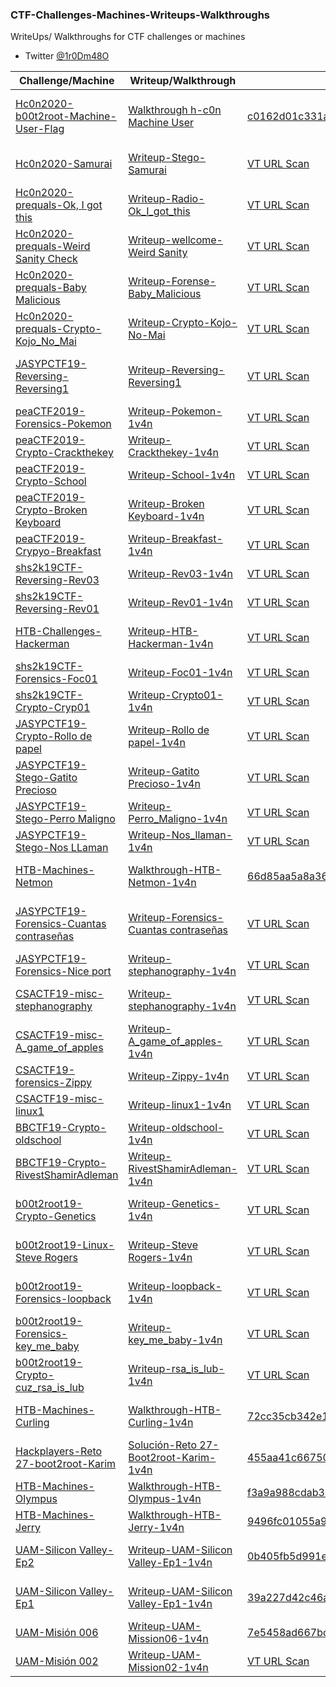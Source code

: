 ### CTF-Challenges-Machines-Writeups-Walkthroughs

WriteUps/ Walkthroughs for CTF challenges or machines
- Twitter [@1r0Dm48O](https://twitter.com/1r0Dm48O)

| Challenge/Machine | Writeup/Walkthrough | MD5 | Posted On |
| ------------ | ------------ | ------------ | ------------ |
| [Hc0n2020-b00t2root-Machine-User-Flag](https://ctf.h-c0n.com/challenges#) | [Walkthrough h-c0n Machine User](https://github.com/1r0dm480/CTF-Wr1T3uPs/blob/master/hc0n2020/boot2root/Machine_User_Flag/h-c0n-Machine-User_flag-Walkthrough-1v4n.pdf) | [	c0162d01c331ac5f74303e9c2ac481f3](https://www.virustotal.com/gui/file/382d2b2893ba7571472c9158502a97b9e38e53b03e7aa79050ed72d16942a5ed/details) | [h-c0n qualifier CTF 2020 boot2root Walkthrough: Machine (User flag)](https://honeysec.blogspot.com/2020/06/h-c0n-qualifier-ctf-2020-boot2root.html) |
| [Hc0n2020-Samurai](https://ctf.h-c0n.com/challenges#Samurai) | [Writeup-Stego-Samurai](https://github.com/1r0dm480/CTF-Wr1T3uPs/tree/master/hc0n2020/stego/samurai) | [VT URL Scan](https://www.virustotal.com/gui/url-analysis/u-070aa53933ae00dbaf7ed3e225bf697b7d69476c2a0667690c5f7b98ed5e4c00-1583616378/detection) | [Honey Sec - Hc0n2020prequals - Challenges - Samurai](https://honeysec.blogspot.com/2020/02/hc0n2020prequals-challenges-samurai-1v4n.html) |
| [Hc0n2020-prequals-Ok, I got this](https://ctf.h-c0n.com/challenges#Ok,%20I%20got%20this) | [Writeup-Radio-Ok_I_got_this](https://github.com/1r0dm480/CTF-Wr1T3uPs/tree/master/hc0n2020/Radio/Ok_I_got_this) | [VT URL Scan](https://www.virustotal.com/gui/url/1d8022e610a9b7cc008799375db3d242c3097fcf2e6db124f62469943dd032b4/detection) | [Hc0n2020-prequals-writeups](https://www.h-c0n.com/p/ctf.html#writeupsqualifier) |
| [Hc0n2020-prequals-Weird Sanity Check](https://ctf.h-c0n.com/challenges#Weird%20Sanity%20Check) | [Writeup-wellcome-Weird Sanity](https://github.com/1r0dm480/CTF-Wr1T3uPs/tree/master/hc0n2020/wellcome/Weird_Sanity_Check) | [VT URL Scan](https://www.virustotal.com/gui/url/1d8022e610a9b7cc008799375db3d242c3097fcf2e6db124f62469943dd032b4/detection) | [Hc0n2020-prequals-writeups](https://www.h-c0n.com/p/ctf.html#writeupsqualifier) |
| [Hc0n2020-prequals-Baby Malicious](https://ctf.h-c0n.com/challenges#Baby%20malicious) | [Writeup-Forense-Baby_Malicious](https://github.com/1r0dm480/CTF-Wr1T3uPs/tree/master/hc0n2020/Forense/Baby_maliciosus) | [VT URL Scan](https://www.virustotal.com/gui/url/a027a041d96d8ee9c6ba9ffefc0f670c2ed6716a4a601fae87e5daa40e1c6101/detection) | [Hc0n2020-prequals-writeups](https://www.h-c0n.com/p/ctf.html#writeupsqualifier) |
| [Hc0n2020-prequals-Crypto-Kojo_No_Mai](https://ctf.h-c0n.com/challenges#Kojo%20No%20Mai) | [Writeup-Crypto-Kojo-No-Mai](https://github.com/1r0dm480/CTF-Wr1T3uPs/tree/master/hc0n2020/Crypto/Kojo_No_Mai) | [VT URL Scan](https://www.virustotal.com/gui/url/e91c05e8a43b2c39987980cb5e7049a8d28ff04bbfd2fb23c939374f6c767eec/detection) | [Hc0n2020-prequals-writeups](https://www.h-c0n.com/p/ctf.html#writeupsqualifier) |
| [JASYPCTF19-Reversing-Reversing1](https://ctf.interferencias.tech/challenges#Reversing%201) | [Writeup-Reversing-Reversing1](https://github.com/1r0dm480/CTF-Wr1T3uPs/tree/master/JASYPCTF19/reversing/reversing1) | [VT URL Scan](https://www.virustotal.com/gui/url/50bee016447d76305ce00bf5e294ce50a30fd312b9e75792b6e1d9ec69daf903/) | [Honey Sec WRITEUP - JASYP19 - Challenges - Reversing 1](https://honeysec.blogspot.com/2020/02/jasyp19-challenges-reversing-1.html) |
| [peaCTF2019-Forensics-Pokemon](https://2019.peactf.com/problems) | [Writeup-Pokemon-1v4n](https://github.com/1r0dm480/CTF-Wr1T3uPs/tree/master/peaCTF2019/Forensics/Pokemon) | [VT URL Scan](https://www.virustotal.com/gui/url/650bbdd0e2ba47daafa02ac345aa9e6d9aa836b422c85738c304cfb97d171ace/details) | [CTFTime-Pokemon-1v4n](https://ctftime.org/writeup/17883) |
| [peaCTF2019-Crypto-Crackthekey](https://2019.peactf.com/problems) | [Writeup-Crackthekey-1v4n](https://github.com/1r0dm480/CTF-Wr1T3uPs/tree/master/peaCTF2019/crypto/Crackthekey) | [VT URL Scan](https://www.virustotal.com/gui/url/b82a85923735461f8cae731ca45671adaaadcd185881feaffb92c5c8e8790554/details) | [CTFTime-Crackthekey-1v4n](https://ctftime.org/writeup/17876) |
| [peaCTF2019-Crypto-School](https://2019.peactf.com/problems) | [Writeup-School-1v4n](https://github.com/1r0dm480/CTF-Wr1T3uPs/tree/master/peaCTF2019/crypto/School) | [VT URL Scan](https://www.virustotal.com/gui/url/5757b17e2e74fc922b3c9f725c106fc328636955ef657ae9c6f0c0b41df1ee1e/detection) | [CTFTime-School-1v4n](https://ctftime.org/writeup/17342) |
| [peaCTF2019-Crypto-Broken Keyboard](https://2019.peactf.com/problems) | [Writeup-Broken Keyboard-1v4n](https://github.com/1r0dm480/CTF-Wr1T3uPs/tree/master/peaCTF2019/crypto/Broken_Keyboard) | [VT URL Scan](https://www.virustotal.com/gui/url/1e1ed304865fb71740222c11ccf77d3e8185b90f4ded21500529f14875532bb4/detection) | [CTFTime-Broken Keyboard-1v4n](https://ctftime.org/writeup/17341) |
| [peaCTF2019-Crypyo-Breakfast](https://2019.peactf.com/problems) | [Writeup-Breakfast-1v4n](https://github.com/1r0dm480/CTF-Wr1T3uPs/tree/master/peaCTF2019/crypto/Breakfast) | [VT URL Scan](https://www.virustotal.com/gui/url/3e13a71eda4c5e47c36fa3eacbe3feb4772969c95882ac69e2b71a9270a4d604/detection) | [CTFTime-Brekfast-1v4n](https://ctftime.org/writeup/17342) |
| [shs2k19CTF-Reversing-Rev03](http://ctf.securityhighschool.es/challenges?category=reversing) | [Writeup-Rev03-1v4n](https://github.com/1r0dm480/CTF-Wr1T3uPs/tree/master/shs2k19CTF/rev/rev03) | [VT URL Scan](https://www.virustotal.com/gui/url/0a5a9f15265026ab612cdf55f4bae781910aa5d074b264550f9d8aaef528482f/detection) |  |
| [shs2k19CTF-Reversing-Rev01](http://ctf.securityhighschool.es/challenges?category=reversing) | [Writeup-Rev01-1v4n](https://github.com/1r0dm480/CTF-Wr1T3uPs/tree/master/shs2k19CTF/rev/rev01) | [VT URL Scan](https://www.virustotal.com/gui/url/eb239a6cf2529076ce31c4375326a1ffccfd8f0e00e4b6241aabbc9c23c52b78/detection) |  |
| [HTB-Challenges-Hackerman](https://www.hackthebox.eu/home/challenges/Stego) | [Writeup-HTB-Hackerman-1v4n](https://github.com/1r0dm480/CTF-Wr1T3uPs/tree/master/HTB/Challenges/Stego/Hackerman) | [VT URL Scan](https://www.virustotal.com/gui/url/8617823f21d95de6ab302b2898f01c2f4701a972e86f899ab53de72383dbec6c/detection) | [Interferencias HTB Challenge Writeup Hackerman](https://old.interferencias.tech/2019/10/01/htb-hackerman/) |
| [shs2k19CTF-Forensics-Foc01](http://ctf.securityhighschool.es/challenges?category=forense) | [Writeup-Foc01-1v4n](https://github.com/1r0dm480/CTF-Wr1T3uPs/tree/master/shs2k19CTF/forense/foc01) | [VT URL Scan](https://www.virustotal.com/gui/url/02e11e06ed2ceb3153b32e1aa5bac034fd7d3bd4d695c0a88d0d71ba1c1be02d/detection) |  |
| [shs2k19CTF-Crypto-Cryp01](http://ctf.securityhighschool.es/challenges?category=crypto) | [Writeup-Crypto01-1v4n](https://github.com/1r0dm480/CTF-Wr1T3uPs/tree/master/shs2k19CTF/crypto/cryp01) | [VT URL Scan](https://www.virustotal.com/gui/url/a9ff318477de194f4bb57105955cd1206b4e614971d374b55fe29bd3eac70ff5/detection) |  |
| [JASYPCTF19-Crypto-Rollo de papel](https://ctf.interferencias.tech/challenges#Rollo%20de%20papel) | [Writeup-Rollo de papel-1v4n](https://github.com/1r0dm480/CTF-Wr1T3uPs/tree/master/JASYPCTF19/crypto/rollo_de_papel) | [VT URL Scan](https://www.virustotal.com/gui/url/e2752563e3f6d25eef5db4bda0b32cba710bf06d9085cb0b9dd9f569439a443d/detection) |  |
| [JASYPCTF19-Stego-Gatito Precioso](https://ctf.interferencias.tech/challenges#Gatito%20precioso) | [Writeup-Gatito Precioso-1v4n](https://github.com/1r0dm480/CTF-Wr1T3uPs/tree/master/JASYPCTF19/stego/gatito_precioso) | [VT URL Scan](https://www.virustotal.com/gui/url/d590caf2eb49aee6698a262f47b777016cc61127a7007387fa35a2fdafefe354/detection) |  |
| [JASYPCTF19-Stego-Perro Maligno](https://ctf.interferencias.tech/challenges#Perro%20maligno) | [Writeup-Perro_Maligno-1v4n](https://github.com/1r0dm480/CTF-Wr1T3uPs/tree/master/JASYPCTF19/stego/perro_maligno) | [VT URL Scan](https://www.virustotal.com/gui/url/89ad8d5ea881fda6462a4e16556b03c080631a35d61ef9f39dae33c74fec1a13/detection) |  |
| [JASYPCTF19-Stego-Nos LLaman](https://ctf.interferencias.tech/challenges#Nos%20llaman) | [Writeup-Nos_llaman-1v4n](https://github.com/1r0dm480/CTF-Wr1T3uPs/tree/master/JASYPCTF19/stego/nosllaman) | [VT URL Scan](https://www.virustotal.com/gui/url/50d9d90db59bd00c54d7bae856df2c371e5c255fc7140c2404b53f7e9a2d4ec9/detection) |  |
| [HTB-Machines-Netmon](https://www.hackthebox.eu/home/machines/profile/177) | [Walkthrough-HTB-Netmon-1v4n](https://github.com/1r0dm480/CTF-Wr1T3uPs/blob/master/HTB/Machines/HTB-Machine-Netmon-Walkthrough-1v4n-Released.pdf) | [66d85aa5a8a36f0bc9a6a60c2c2f60ff](https://www.virustotal.com/gui/file/dbd00668d3bfebe80c6b57a36c711c751790f3b9c9eb5c538dca0c668aafc4a1/details) | [Interferencias-HTB Machine Walkthrough: Netmon](https://old.interferencias.tech/2019/06/30/htb-netmon/) |
| [JASYPCTF19-Forensics-Cuantas contraseñas](https://ctf.interferencias.tech/challenges#Cuantas%20contrase%C3%B1as) | [Writeup-Forensics-Cuantas contraseñas](https://github.com/1r0dm480/CTF-Wr1T3uPs/blob/master/JASYPCTF19/forensic/cuantas_contrase%C3%B1as/) | [VT URL Scan](https://www.virustotal.com/gui/url/0bcb0ab3f70394db62cc927a673ad2c6233488bb6ebdea32e1e6896a24bdbdd1/detection) | [Honey Sec WRITEUP - JASYP19 - Challenges - Cuantas contraseñas](https://honeysec.blogspot.com/2019/06/writeup-jasyp19-challenges-cuantas.html) |
| [JASYPCTF19-Forensics-Nice port](https://ctf.interferencias.tech/challenges#Nice%20port) | [Writeup-stephanography-1v4n](https://github.com/1r0dm480/CTF-Wr1T3uPs/tree/master/JASYPCTF19/forensic/nice_port) | [VT URL Scan](https://www.virustotal.com/gui/url/9cb73359a0a23ddcc2317eb5b3d4cf61ffb4c98d96bdd146fbd9d1013d31a594/detection) |  |
| [CSACTF19-misc-stephanography](https://ctftime.org/task/8674) | [Writeup-stephanography-1v4n](https://github.com/1r0dm480/CTF-Wr1T3uPs/tree/master/CSACTF19/misc/stephanography) | [VT URL Scan](https://www.virustotal.com/gui/url/a0fd77f8df5d832afd7460c9522c1b739c2565705f4d5645ebf86a10c6d03681/detection) | [Honey Sec WRITEUP Challenge stephanography](https://honeysec.blogspot.com/2019/05/writeup-csactf19-challenges.html) |
| [CSACTF19-misc-A_game_of_apples](https://ctftime.org/task/8594) | [Writeup-A_game_of_apples-1v4n](https://github.com/1r0dm480/CTF-Wr1T3uPs/tree/master/CSACTF19/misc/a_game_of_apples) | [VT URL Scan](https://www.virustotal.com/gui/url/7a5b04bedf1d0c2ab4f923d3c0b7f11e025dea2beef370a185d1329a05a45263/detection) | [CTFTime-A_game_of_apples-1v4n](https://ctftime.org/writeup/15391) |
| [CSACTF19-forensics-Zippy](https://ctftime.org/task/8453) | [Writeup-Zippy-1v4n](https://github.com/1r0dm480/CTF-Wr1T3uPs/tree/master/CSACTF19/forensics/Zippy) | [VT URL Scan](https://www.virustotal.com/gui/url/e32183587f49bccdbcd6f77d2e67123f2f86f59c86e9f56e953199b86c0c7007/detection) | [CTFTime-Zippy-1v4n](https://ctftime.org/writeup/15392) |
| [CSACTF19-misc-linux1](https://ctftime.org/task/8453) | [Writeup-linux1-1v4n](https://github.com/1r0dm480/CTF-Wr1T3uPs/tree/master/CSACTF19/misc/linux1) | [VT URL Scan](https://www.virustotal.com/gui/url/7a5b04bedf1d0c2ab4f923d3c0b7f11e025dea2beef370a185d1329a05a45263/detection) | [Honey Sec WRITEUP Challenge Linux](https://honeysec.blogspot.com/2019/05/writeup-challenge-linux-201-by-1r0dm448o.html) |
| [BBCTF19-Crypto-oldschool](https://ctftime.org/task/8187) | [Writeup-oldschool-1v4n](https://github.com/1r0dm480/CTF-Wr1T3uPs/tree/master/BBCTF19/crypto/oldschool) | [VT URL Scan](https://www.virustotal.com/gui/url/712465627b3f8f49cbb243a02f60746f5299a573f1af751f4f528b5f06154a98/detection) | [CTFTime-oldschool-1v4n](https://ctftime.org/writeup/15246) |
| [BBCTF19-Crypto-RivestShamirAdleman](https://ctftime.org/task/8187) | [Writeup-RivestShamirAdleman-1v4n](https://github.com/1r0dm480/CTF-Wr1T3uPs/tree/master/BBCTF19/crypto/RivestShamirAdleman) | [VT URL Scan](https://www.virustotal.com/gui/url/7b6329b72e02d5af9db9e0a4554bf1bcf5005f956d217980600f4e8b265e4e6a/detection) | [CTFTime-RivestShamirAdleman-1v4n](https://ctftime.org/writeup/15241) |
| [b00t2root19-Crypto-Genetics](https://ctftime.org/task/7932) | [Writeup-Genetics-1v4n](https://github.com/1r0dm480/CTF-Wr1T3uPs/tree/master/b00t2root19/Crypto/Genetics) | [VT URL Scan](https://www.virustotal.com/gui/url/75bfa665a30e4ba742b4d19bfaf794460e966c945de820ad17f4b774dec20f7d/detection) | [Honey Sec WRITEUP Genetics (Crypto) b00t2root CTF](https://honeysec.blogspot.com/2019/04/genetics-httpipchallengesgenetics.html) |
| [b00t2root19-Linux-Steve Rogers](https://ctftime.org/task/7932) | [Writeup-Steve Rogers-1v4n](https://github.com/1r0dm480/CTF-Wr1T3uPs/tree/master/b00t2root19/Linux/steve_rogers) | [VT URL Scan](https://www.virustotal.com/gui/url/7fbbb74be159055cabc07e25f38962919a69504b714a94c3afb6474a10a58b45/detection) | [CTFTime-b00t2root19-Steve Rogers-1v4n](https://ctftime.org/writeup/14621) |
| [b00t2root19-Forensics-loopback](https://ctftime.org/task/7939) | [Writeup-loopback-1v4n](https://github.com/1r0dm480/CTF-Wr1T3uPs/tree/master/b00t2root19/Forensics/loopback) | [VT URL Scan](https://www.virustotal.com/gui/url/d475aa2b714ce04094568ac763597f17e3934a94b6827cf22dab562ebd6a5b34/detection) | [CTFTime-b00t2root19-loopback-1v4n](https://ctftime.org/writeup/14597) |
| [b00t2root19-Forensics-key_me_baby](https://ctftime.org/task/8149) | [Writeup-key_me_baby-1v4n](https://github.com/1r0dm480/CTF-Wr1T3uPs/tree/master/b00t2root19/Forensics/key_me_baby) | [VT URL Scan](https://www.virustotal.com/gui/url/e42e81f44f117c41d925ca62b4794d1c8c6a2db2a526e7bdaeb621ecd6c92f16) | [CTFTime-b00t2root19-key_me_baby-1v4n](https://ctftime.org/writeup/14251) |
| [b00t2root19-Crypto-cuz_rsa_is_lub](https://ctftime.org/event/780/tasks/) | [Writeup-rsa_is_lub-1v4n](https://github.com/1r0dm480/CTF-Wr1T3uPs/tree/master/b00t2root19/Crypto/cuz_rsa_is_lub) | [VT URL Scan](https://www.virustotal.com/gui/url/9c48d31113e0843117ed116b6072e7b689d6b2bbb3153f79e0e113743a4d4423) | [CTFTime-b00t2root19-rsa_is_lub-1v4n](https://ctftime.org/writeup/14251) |
| [HTB-Machines-Curling](https://www.hackthebox.eu/home/machines/profile/160) | [Walkthrough-HTB-Curling-1v4n](https://github.com/1r0dm480/CTF-Wr1T3uPs/blob/master/HTB/Machines/HTB-Machine-Curling-Walkthrough-1v4n-Released.pdf) | [72cc35cb342e11bca1d095c83214cd08](https://www.virustotal.com/#/file/2361d1e48b5451e060c608d351915f1a3402365e7e713588e4a4451f577126d7/) | [Honey Sec-HTB-Machine Walkthrough-Curling](https://honeysec.blogspot.com/2019/03/htb-machine-walkthrough-curling.html) |
| [Hackplayers-Reto 27-boot2root-Karim](https://www.hackplayers.com/2018/09/reto-27-boot2root-karim.html) | [Solución-Reto 27-Boot2root-Karim-1v4n](https://github.com/1r0dm480/CTF-Wr1T3uPs/blob/master/Hackplayers/Machines/HackPlayers-Reto-27-boot2root-Walkthrough-Karim.pdf) | [455aa41c667502619f85936e992e0a9e](https://www.virustotal.com/#/file/2e7b3fb009f859a607fa37536d6d09da96b034b5c1227b636d883c02c9e04f25/) | [Solución-Reto 27-Boot2root-Karim-1v4n](https://www.hackplayers.com/2018/09/solucion-al-reto-27-boot2root-karim.html) |
| [HTB-Machines-Olympus](https://www.hackthebox.eu/home/machines/profile/135) | [Walkthrough-HTB-Olympus-1v4n](https://github.com/1r0dm480/CTF-Wr1T3uPs/blob/master/HTB/Machines/HTB-Machine-Olympus-Walkthrough-1v4n-Released.pdf) | [	f3a9a988cdab32763816e1abf6975756](https://www.hybrid-analysis.com/sample/ffe715aacbbea2756aa3564c0d03e6dc4f57b9ee39631f91f1daa5c28f006797) | [Fwhibbit-HTB-Writeup–Olympus](https://www.fwhibbit.es/htb-write-up-olympus-por-1r0dm48o) |
| [HTB-Machines-Jerry](https://www.hackthebox.eu/home/users/profile/56686) | [Walkthrough-HTB-Jerry-1v4n](https://github.com/1r0dm480/CTF-Wr1T3uPs/blob/master/HTB/Machines/HTB-Machine-Jerry-Walkthrough-Jerry-1v4n-Released.pdf) | [9496fc01055a9bcae00b894a43dc7abd](https://www.hybrid-analysis.com/sample/995b160658c5bfb76d1bf9f0beb450f0e2f024c7e3b77774e9074176a447d589) | [Hackplayers-HTB-repo-1v4n](https://github.com/Hackplayers/hackthebox-writeups/blob/master/machines/Jerry/1v4n-jerry.pdf) |
| [UAM-Silicon Valley-Ep2](https://unaalmes.hispasec.com/challenges#EPISODIO%201%20-%202%C2%AA%20PARTE) | [Writeup-UAM-Silicon Valley-Ep1-1v4n](https://github.com/1r0dm480/CTF-Wr1T3uPs/blob/master/UAM/SiliconValley/Episodio2/UAM-Episodio2-Silicon_Valley-1v4n.pdf) | [0b405fb5d991e0823dd9347ee9caa4aa](https://www.virustotal.com/gui/file/169f31d64d5e6a3015f0ab23956ccc4fbb41a1fb853969c4b8b342fcf720c2b3) | [Writeup-UAM-repo-Silicon Valley-Ep2-1v4n](https://github.com/devploit/unaalmes-writeups/tree/master/writeups/siliconvalley/episodio2/1v4n) |
| [UAM-Silicon Valley-Ep1](https://unaalmes.hispasec.com/challenges#EPISODIO%201) | [Writeup-UAM-Silicon Valley-Ep1-1v4n](https://github.com/1r0dm480/CTF-Wr1T3uPs/blob/master/UAM/SiliconValley/Episodio1/Writeup-UAM-Silicon_Valley-Ep1-1v4n.pdf) | [39a227d42c46a5ecdefcad17be3bfc3a](https://www.virustotal.com/gui/file/bfa1677d871450330739b6a163ee7fddb40d874098cc49286d8d5ca053711eb1) | [Writeup-UAM-repo-Silicon Valley-Ep1-1v4n](https://github.com/devploit/unaalmes-writeups/blob/master/writeups/siliconvalley/episodio1/1v4n/1v4n-episodio1.pdf) |
| [UAM-Misión 006](https://unaaldia.hispasec.com/) | [Writeup-UAM-Mission06-1v4n](https://github.com/1r0dm480/CTF-Wr1T3uPs/blob/master/UAM/UAM-Mision06/Writeup-UAM-Misi%C3%B3n%23006-1v4n.pdf) | [7e5458ad667bd4f2721a46c54e5966c3](https://www.virustotal.com/gui/file/09a85991d9c96622cbd9e85c71f79b4270b81748f9763a031524821edbc18203) | [Writeup-Mission06-UAM-repo-1v4n](https://github.com/devploit/unaalmes-writeups/blob/master/writeups/missions/mission06/1v4n/1v4n-mission06.txt) |
| [UAM-Misión 002](http://unaaldia.hispasec.com/2017/12/segunda-entrega-una-al-mes-mision-002.html) | [Writeup-UAM-Mission02-1v4n](https://github.com/1r0dm480/CTF-Wr1T3uPs/tree/master/UAM/UAM-Mision02) | [VT URL Scan](https://www.virustotal.com/gui/url/ec4d5deb2928c50f9a82b0489358febd729be63b8b60607fb0aec3d78ee6a0df/detection) | [Writeup-Mission02-UAM-repo-1v4n](https://github.com/devploit/unaalmes-writeups/blob/master/writeups/missions/mission02/1v4n/1v4n-mission02.txt) |
